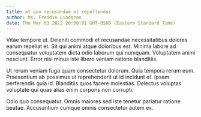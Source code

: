 ```yaml
---
title: at quo recusandae et repellendus
author: Ms. Freddie Lindgren
date: Thu Mar 03 2022 20:00:01 GMT-0500 (Eastern Standard Time)
---
```

Vitae tempore ut. Deleniti commodi et recusandae necessitatibus dolores earum repellat et. Sit qui animi atque doloribus est. Minima labore ad consequatur voluptatem dicta odio laborum qui numquam. Voluptatem animi nesciunt. Error nisi minus iste libero veniam ratione blanditiis.

 Ut rerum veniam fuga quam consectetur dolorum. Quia tempora rerum eum. Praesentium ab possimus ut reprehenderit ut id incidunt et. Ipsam perferendis quia id. Blanditiis quos facere molestias. Delectus voluptas voluptate qui quas alias enim corporis non corrupti.

 Odio quo consequatur. Omnis maiores sed iste tenetur pariatur ratione beatae. Accusantium cumque omnis consectetur autem ex.